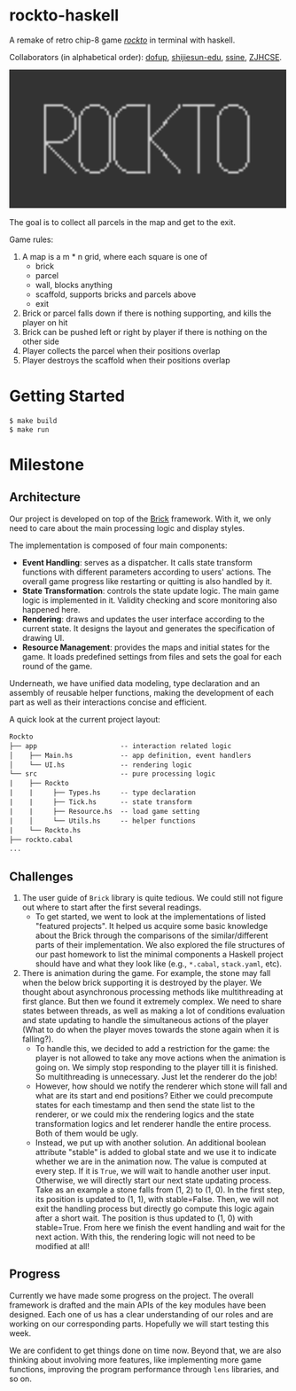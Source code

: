 
# rockto-haskell

A remake of retro chip-8 game *[rockto](https://johnearnest.github.io/chip8Archive/play.html?p=rockto)* in terminal with haskell.

Collaborators (in alphabetical order): [dofup](https://github.com/dofup), [shijiesun-edu](https://github.com/shijiesun-edu), [ssine](https://github.com/ssine), [ZJHCSE](https://github.com/ZJHCSE).

<img alt="rockto" src="assets/rockto.gif" width="500"/>


The goal is to collect all parcels in the map and get to the exit.

Game rules:

1. A map is a m * n grid, where each square is one of
   - brick
   - parcel
   - wall, blocks anything
   - scaffold, supports bricks and parcels above
   - exit
2. Brick or parcel falls down if there is nothing supporting, and kills the player on hit
3. Brick can be pushed left or right by player if there is nothing on the other side
4. Player collects the parcel when their positions overlap
5. Player destroys the scaffold when their positions overlap


# Getting Started

```
$ make build
$ make run
```

# Milestone

## Architecture

Our project is developed on top of the [Brick](https://github.com/jtdaugherty/brick) framework. With it, we only need to care about the main processing logic and display styles.

The implementation is composed of four main components:
- **Event Handling**: serves as a dispatcher. It calls state transform functions with different parameters according to users' actions. The overall game progress like restarting or quitting is also handled by it.
- **State Transformation**: controls the state update logic. The main game logic is implemented in it. Validity checking and score monitoring also happened here.
- **Rendering**: draws and updates the user interface according to the current state. It designs the layout and generates the specification of drawing UI.
- **Resource Management**: provides the maps and initial states for the game. It loads predefined settings from files and sets the goal for each round of the game.

Underneath, we have unified data modeling, type declaration and an assembly of reusable helper functions, making the development of each part as well as their interactions concise and efficient.


A quick look at the current project layout:
```txt
Rockto
├── app                     -- interaction related logic
│    ├── Main.hs            -- app definition, event handlers
│    └── UI.hs              -- rendering logic
└── src                     -- pure processing logic
|    ├── Rockto
|    |     ├── Types.hs     -- type declaration
|    |     ├── Tick.hs      -- state transform
|    |     ├── Resource.hs  -- load game setting
|    │     └── Utils.hs     -- helper functions
|    └── Rockto.hs
├── rockto.cabal
...
```

## Challenges

1. The user guide of `Brick` library is quite tedious. We could still not figure out where to start after the first several readings.
	- To get started, we went to look at the implementations of listed "featured projects". It helped us acquire some basic knowledge about the Brick through the comparisons of the similar/different parts of their implementation. We also explored the file structures of our past homework to list the minimal components a Haskell project should have and what they look like (e.g., `*.cabal`, `stack.yaml`, etc).
2. There is animation during the game. For example, the stone may fall when the below brick supporting it is destroyed by the player. We thought about asynchronous processing methods like multithreading at first glance. But then we found it extremely complex. We need to share states between threads, as well as making a lot of conditions evaluation and state updating to handle the simultaneous actions of the player (What to do when the player moves towards the stone again when it is falling?).
	- To handle this, we decided to add a restriction for the game: the player is not allowed to take any move actions when the animation is going on. We simply stop responding to the player till it is finished. So multithreading is unnecessary. Just let the renderer do the job!
	- However, how should we notify the renderer which stone will fall and what are its start and end positions? Either we could precompute states for each timestamp and then send the state list to the renderer, or we could mix the rendering logics and the state transformation logics and let renderer handle the entire process. Both of them would be ugly.
	- Instead, we put up with another solution. An additional boolean attribute "stable" is added to global state and we use it to indicate whether we are in the animation now. The value is computed at every step. If it is `True`, we will wait to handle another user input. Otherwise, we will directly start our next state updating process. Take as an example a stone falls from (1, 2) to (1, 0). In the first step, its position is updated to (1, 1), with stable=False. Then, we will not exit the handling process but directly go compute this logic again after a short wait. The position is thus updated to (1, 0) with stable=True. From here we finish the event handling and wait for the next action. With this, the rendering logic will not need to be modified at all!

## Progress

Currently we have made some progress on the project. The overall framework is drafted and the main APIs of the key modules have been designed. Each one of us has a clear understanding of our roles and are working on our corresponding parts. Hopefully we will start testing this week.

We are confident to get things done on time now. Beyond that, we are also thinking about involving more features, like implementing more game functions, improving the program performance through `lens` libraries, and so on.

